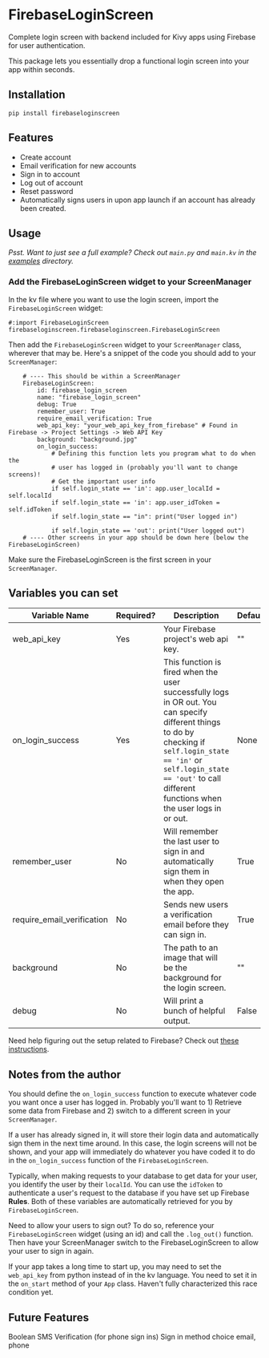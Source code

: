 # FirebaseLoginScreen
Complete login screen with backend included for Kivy apps using Firebase for
user authentication.

This package lets you essentially drop a functional login screen into your app
within seconds.

## Installation

`pip install firebaseloginscreen`

## Features

- Create account
- Email verification for new accounts
- Sign in to account
- Log out of account
- Reset password
- Automatically signs users in upon app launch if an account has already been created.

## Usage

*Psst. Want to just see a full example? Check out `main.py` and `main.kv` in the [examples](https://github.com/Dirk-Sandberg/FirebaseLoginScreen/tree/development/examples) directory.*

### Add the FirebaseLoginScreen widget to your ScreenManager</h5>

In the kv file where you want to use the login screen, import the `FirebaseLoginScreen` widget:

    #:import FirebaseLoginScreen firebaseloginscreen.firebaseloginscreen.FirebaseLoginScreen

Then add the `FirebaseLoginScreen` widget to your `ScreenManager` class, wherever that may be. Here's a snippet
of the code you should add to your `ScreenManager`:

        # ---- This should be within a ScreenManager
        FirebaseLoginScreen:
            id: firebase_login_screen
            name: "firebase_login_screen"
            debug: True
            remember_user: True
            require_email_verification: True
            web_api_key: "your_web_api_key_from_firebase" # Found in Firebase -> Project Settings -> Web API Key
            background: "background.jpg"
            on_login_success:
                # Defining this function lets you program what to do when the
                # user has logged in (probably you'll want to change screens)!
                # Get the important user info
                if self.login_state == 'in': app.user_localId = self.localId
                if self.login_state == 'in': app.user_idToken = self.idToken
                if self.login_state == "in": print("User logged in")
                
                if self.login_state == 'out': print("User logged out")
        # ---- Other screens in your app should be down here (below the FirebaseLoginScreen)

Make sure the FirebaseLoginScreen is the first screen in your `ScreenManager`.

## Variables you can set

| Variable Name  | Required? | Description | Default | Type |
| ------------- | ------------- | ------------- | ------------- |------------- |
| web_api_key| Yes | Your Firebase project's web api key. | "" | String |
| on_login_success | Yes | This function is fired when the user successfully logs in OR out. You can specify different things to do by checking if `self.login_state == 'in'` or `self.login_state == 'out'` to call different functions when the user logs in or out.| None | Function(s) |
| remember_user  | No  | Will remember the last user to sign in and automatically sign them in when they open the app. | True | Boolean |
| require_email_verification | No | Sends new users a verification email before they can sign in. | True | Boolean |
| background | No | The path to an image that will be the background for the login screen. | "" | String |
| debug  | No  | Will print a bunch of helpful output. | False | Boolean |

Need help figuring out the setup related to Firebase? Check out [these instructions](https://github.com/Dirk-Sandberg/FirebaseLoginScreen/blob/development/FIREBASE_INSTRUCTIONS.md).

## Notes from the author

You should define the `on_login_success` function to execute whatever code you
want once a user has logged in. Probably you'll want to 1) Retrieve some data
from Firebase and 2) switch to a different screen in your `ScreenManager`.

If a user has already signed in, it will store their login data and
automatically sign them in the next time around. In this case, the login screens
will not be shown, and your app will immediately do whatever you have coded it
to do in the `on_login_success` function of the `FirebaseLoginScreen`.

Typically, when making requests to your database to get data for your user, you
identify the user by their `localId`. You can use the `idToken` to authenticate
a user's request to the database if you have set up Firebase <b>Rules</b>. Both
of these variables are automatically retrieved for you by `FirebaseLoginScreen`.<br>

Need to allow your users to sign out? To do so, reference your `FirebaseLoginScreen` widget (using an id) and call the `.log_out()` function. Then have your ScreenManager switch to the FirebaseLoginScreen to allow your user to sign in again.
    
If your app takes a long time to start up, you may need to set the `web_api_key`
from python instead of in the kv language. You need to set it in the `on_start`
method of your `App` class. Haven't fully characterized this race condition yet. 


## Future Features

Boolean SMS Verification (for phone sign ins) 
Sign in method choice
    email, phone
